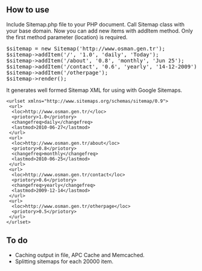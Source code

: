 How to use
----------

Include Sitemap.php file to your PHP document. Call Sitemap class with your base domain. Now you can add new items with addItem method. Only the first method parameter (location) is required.

<pre>
$sitemap = new Sitemap('http://www.osman.gen.tr');
$sitemap->addItem('/', '1.0', 'daily', 'Today');
$sitemap->addItem('/about', '0.8', 'monthly', 'Jun 25');
$sitemap->addItem('/contact', '0.6', 'yearly', '14-12-2009');
$sitemap->addItem('/otherpage');
$sitemap->render();
</pre>

It generates well formed Sitemap XML for using with Google Sitemaps.

	<urlset xmlns="http://www.sitemaps.org/schemas/sitemap/0.9">
	 <url>
	  <loc>http://www.osman.gen.tr/</loc>
	  <priotory>1.0</priotory>
	  <changefreq>daily</changefreq>
	  <lastmod>2010-06-27</lastmod>
	 </url>
	 <url>
	  <loc>http://www.osman.gen.tr/about</loc>
	  <priotory>0.8</priotory>
	  <changefreq>monthly</changefreq>
	  <lastmod>2010-06-25</lastmod>
	 </url>
	 <url>
	  <loc>http://www.osman.gen.tr/contact</loc>
	  <priotory>0.6</priotory>
	  <changefreq>yearly</changefreq>
	  <lastmod>2009-12-14</lastmod>
	 </url>
	 <url>
	  <loc>http://www.osman.gen.tr/otherpage</loc>
	  <priotory>0.5</priotory>
	 </url>
	</urlset>

To do
-----

* Caching output in file, APC Cache and Memcached.
* Splitting sitemaps for each 20000 item.